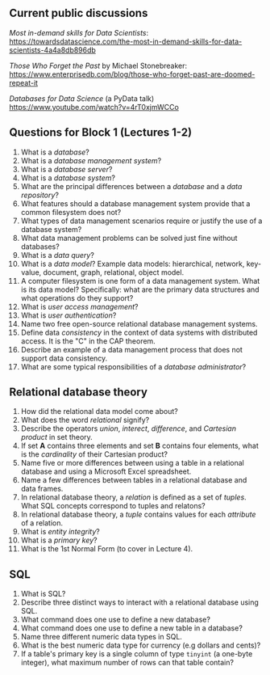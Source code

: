 Current public discussions
-------------------------
*Most in-demand skills for Data Scientists*:
https://towardsdatascience.com/the-most-in-demand-skills-for-data-scientists-4a4a8db896db

*Those Who Forget the Past* by Michael Stonebreaker: 
https://www.enterprisedb.com/blog/those-who-forget-past-are-doomed-repeat-it

*Databases for Data Science* (a PyData talk)
https://www.youtube.com/watch?v=4rT0xjmWCCo

Questions for Block 1 (Lectures 1-2)
------------------------------------

1. What is a *database*? 
1. What is a *database management system*?
1. What is a *database server*? 
1. What is a *database system*?
1. What are the principal differences between a *database* and a *data repository*? 
1. What features should a database management system provide that a common filesystem does not?
1. What types of data management scenarios require or justify the use of a database system?
1. What data management problems can be solved just fine without databases?
1. What is a *data query*?
1. What is a *data model*? Example data models: hierarchical, network, key-value, document, graph, relational, object model. 
1. A computer filesystem is one form of a data management system. What is its data model? Specifically: what are the primary data structures and what operations do they support?
1. What is *user access management*?
1. What is *user authentication*? 
1. Name two free open-source relational database management systems.
1. Define data *consistency* in the context of data systems with distributed access. It is the "C" in the CAP theorem.
1. Describe an example of a data management process that does not support data consistency.
1. What are some typical responsibilities of a *database administrator*?

Relational database theory
-----------------
1. How did the relational data model come about?
1. What does the word *relational* signify?
1. Describe the operators *union*, *interect*, *difference*, and *Cartesian product* in set theory.
1. If set **A** contains three elements and set **B** contains four elements, what is the *cardinality* of their Cartesian product? 
1. Name five or more differences between using a table in a relational database and using a Microsoft Excel spreadsheet.
1. Name a few differences between tables in a relational database and data frames.
1. In relational database theory, a *relation* is defined as a set of *tuples*. What SQL concepts correspond to tuples and relatons?
1. In relational database theory, a *tuple* contains values for each *attribute* of a relation. 
1. What is *entity integrity*?
1. What is a *primary key*? 
1. What is the 1st Normal Form (to cover in Lecture 4).

SQL
---
1. What is SQL?
1. Describe three distinct ways to interact with a relational database using SQL.
1. What command does one use to define a new database? 
1. What command does one use to define a new table in a database? 
1. Name three different numeric data types in SQL.
1. What is the best numeric data type for currency (e.g dollars and cents)?
1. If a table's primary key is a single column of type `tinyint` (a one-byte integer), what maximum number of rows can that table contain?
